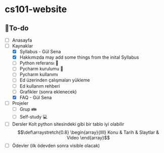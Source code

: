 # cs101-website

## :memo:To-do 
- [ ] Anasayfa
- [ ] Kaynaklar
    - [x] Syllabus - Gül Sena
    - [x] Hakkımızda
        may add some things from the inital Syllabus
    - [ ] Python referansı :snake: 
    - [ ] Pycharm kurulumu :snake: 
    - [ ] Pycharm kullanımı
    - [ ] Ed üzerinden çalışmaları yükleme
    - [ ] Ed kullanım rehberi
    - [ ] Grafikler (sonra eklenecek)
    - [x] FAQ - Gül Sena
- [ ] Projeler
    - [ ] Grup :family:
    - [ ] Self-study :computer:
- [ ] Dersler
    Kolt python sitesindeki gibi bir tablo iyi olabilir
$$\def\arraystretch{0.8} \begin{array}{llll} Konu & Tarih & Slaytlar & Video \end{array}$$
- [ ] Ödevler (ilk ödevden sonra visible olacak)
